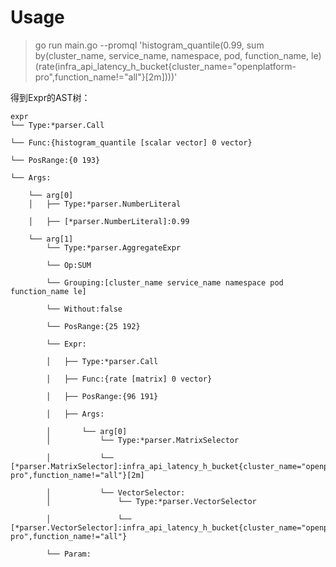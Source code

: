 # Usage


> go run main.go --promql 'histogram_quantile(0.99, sum by(cluster_name, service_name, namespace, pod, function_name, le) (rate(infra_api_latency_h_bucket{cluster_name="openplatform-pro",function_name!="all"}[2m])))'

得到Expr的AST树：
```
expr
└── Type:*parser.Call

└── Func:{histogram_quantile [scalar vector] 0 vector}

└── PosRange:{0 193}

└── Args:

    └── arg[0]
    │   ├── Type:*parser.NumberLiteral

    │   ├── [*parser.NumberLiteral]:0.99

    └── arg[1]
        └── Type:*parser.AggregateExpr

        └── Op:SUM

        └── Grouping:[cluster_name service_name namespace pod function_name le]

        └── Without:false

        └── PosRange:{25 192}

        └── Expr:

        │   ├── Type:*parser.Call

        │   ├── Func:{rate [matrix] 0 vector}

        │   ├── PosRange:{96 191}

        │   ├── Args:

        │       └── arg[0]
        │           └── Type:*parser.MatrixSelector

        │           └── [*parser.MatrixSelector]:infra_api_latency_h_bucket{cluster_name="openplatform-pro",function_name!="all"}[2m]

        │           └── VectorSelector:
        │               └── Type:*parser.VectorSelector

        │               └── [*parser.VectorSelector]:infra_api_latency_h_bucket{cluster_name="openplatform-pro",function_name!="all"}

        └── Param:
```

